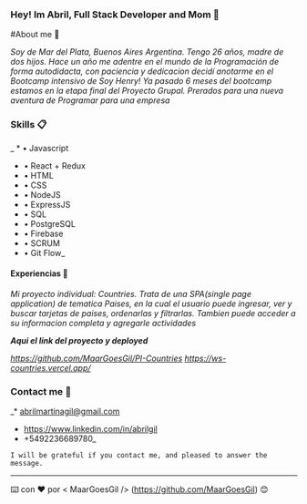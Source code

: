### Hey! Im Abril, Full Stack Developer and Mom 👋

#About me 📖

_Soy de Mar del Plata, Buenos Aires Argentina. Tengo 26 años, madre de dos hijos. Hace un año me adentre en el mundo de la Programación de forma autodidacta, con paciencia y dedicacion decidí anotarme en el Bootcamp intensivo de Soy Henry!
Ya pasado 6 meses del bootcamp estamos en la etapa final del Proyecto Grupal. Prerados para una nueva aventura de Programar para una empresa_


### Skills 📋

_ * • Javascript
* • React + Redux
* • HTML
* • CSS
* • NodeJS
* • ExpressJS
* • SQL
* • PostgreSQL
* • Firebase
* • SCRUM
* • Git Flow_

#### Experiencias 💼

_Mi proyecto individual: Countries. Trata de una SPA(single page application) de tematica Paises, en la cual el usuario puede ingresar, ver y buscar tarjetas de paises, ordenarlas y filtrarlas. Tambien puede acceder a su informacion completa y agregarle actividades_

_**Aqui el link del proyecto y deployed**_

_https://github.com/MaarGoesGil/PI-Countries_
_https://ws-countries.vercel.app/_

### Contact me 📧

_* abrilmartinagil@gmail.com
* https://www.linkedin.com/in/abrilgil
* +5492236689780_

```
I will be grateful if you contact me, and pleased to answer the message.
```

---
⌨️ con ❤️ por < MaarGoesGil /> (https://github.com/MaarGoesGil) 😊
